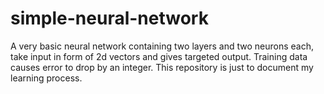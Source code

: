 # simple-neural-network
A very basic neural network containing two layers and two neurons each, take input in form of 2d vectors and gives targeted output. Training data causes error to drop by an integer. This repository is just to document my learning process.
